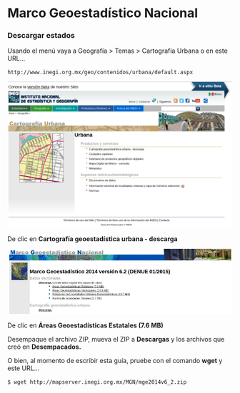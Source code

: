 
# Marco Geoestadístico Nacional

### Descargar estados

Usando el menú vaya a Geografía > Temas > Cartografía Urbana o en este URL...

    http://www.inegi.org.mx/geo/contenidos/urbana/default.aspx

![Cartografía Urbana](imagenes/01-cartografia-urbana.png)

De clic en **Cartografía geoestadística urbana - descarga**

![Marco Geoestadístico Nacional](imagenes/02-marco-geoestadistico-nacional.png)

De clic en **Áreas Geoestadísticas Estatales (7.6 MB)**

Desempaque el archivo ZIP, mueva el ZIP a **Descargas** y los archivos que creó en **Desempacados.**

O bien, al momento de escribir esta guía, pruebe con el comando **wget** y este URL...

    $ wget http://mapserver.inegi.org.mx/MGN/mge2014v6_2.zip
